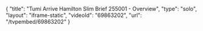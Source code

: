 {
    "title": "Tumi Arrive Hamilton Slim Brief 255001 - Overview",
    "type": "solo",
    "layout": "iframe-static",
    "videoId": "69863202",
    "url": "\/tvpembed\/69863202"
}